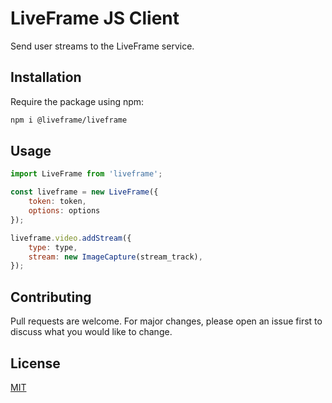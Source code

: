 # LiveFrame JS Client

Send user streams to the LiveFrame service.

## Installation

Require the package using npm:

```bash
npm i @liveframe/liveframe
```

## Usage

```js
import LiveFrame from 'liveframe';

const liveframe = new LiveFrame({
    token: token,
    options: options
});

liveframe.video.addStream({
    type: type,
    stream: new ImageCapture(stream_track),
});
```

## Contributing
Pull requests are welcome. For major changes, please open an issue first to discuss what you would like to change.

## License
[MIT](./LICENSE.md)
